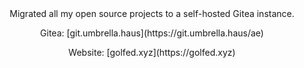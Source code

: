 <div align="center">
  Migrated all my open source projects to a self-hosted Gitea instance.
  <br>
  <p>Gitea: [git.umbrella.haus](https://git.umbrella.haus/ae)</p>
  <p>Website: [golfed.xyz](https://golfed.xyz)</p>
</div>
